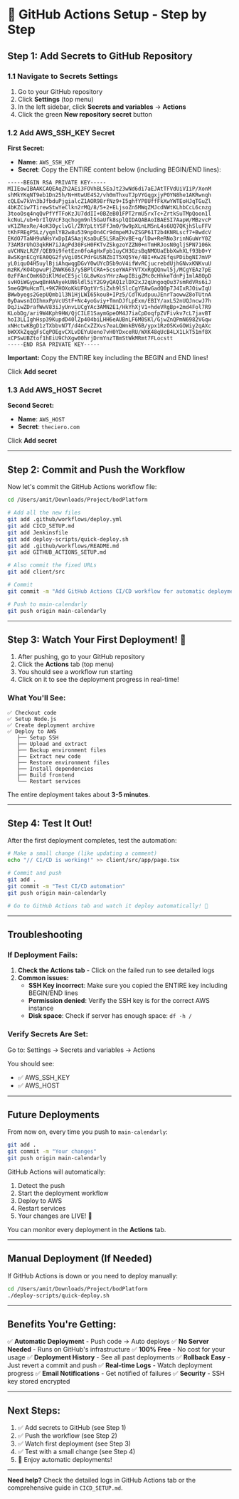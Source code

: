 # 🚀 GitHub Actions Setup - Step by Step

## Step 1: Add Secrets to GitHub Repository

### 1.1 Navigate to Secrets Settings
1. Go to your GitHub repository
2. Click **Settings** (top menu)
3. In the left sidebar, click **Secrets and variables** → **Actions**
4. Click the green **New repository secret** button

### 1.2 Add AWS_SSH_KEY Secret

**First Secret:**
- **Name**: `AWS_SSH_KEY`
- **Secret**: Copy the ENTIRE content below (including BEGIN/END lines):

```
-----BEGIN RSA PRIVATE KEY-----
MIIEowIBAAKCAQEAqZh2AEi3FOVhBL5EaJt23wNd6di7aEJAtTFVdUiVIiP/XonM
shMkYKqNT9eb1Dn25h/N+HtwUE4S2/vh0mThxuTJpVYGqgxjyPOYN8he1AKRwnqh
cQLEw7kVn3bJfbduPjgialcZ1AOR98rfNz9+I5ghfYP8UffFkXwYWTEoHJqTGuZl
4bKZCiw7TirewStwYeClkn2rMQ/8/5+2+ELjsoZn5MWqZMJcdNWtKLhbCcL6cnzg
3tooOsq4nqQvPfYfTFoKzJU7ddII+0BZeB01FPT2rmU5rxTc+ZrtkSuTMpQoon1l
kcNuL/ub+brIlQVcF3qchogm9nl5GaUfk8splQIDAQABAoIBAESI7AapW/MBzvcP
vK1ZRexRe/4oK3OyclvGl/ZRYpLtYSFfJm0/9w9pXLnLM5nL4s6UQ7QKjhSluFFV
tKhFREgP5Lz/yqmlYB2w8u539npOn4Cr9dmpeMJvZSGP61T2b4KNRLscf7+BwdcV
EKdO7TaNH9uNHsYxDpIASAajKsaDuE5LSRaEKvBE+q/lDw+ReRNo3rinNGuWrY0Z
73AM3rUhO3qkRH7iJAgPd30FsH0FKTvZSkgzoYZZN0+nTmHRJosN0gljSPN7106k
uVCHNzLRZF/QEB9i9fetEzn0foAgHxFpb1uyCH3GzsBqNMOUaEbbXwhXLf93b0+Y
8wSKgnECgYEA0QG2fyVgi05CPdrGUSNZbIT5XQ5Ye/4BI+Kw2EfqsPDibgNI7mVP
yL0iquO4H5uylBjiAhqwqgDGvY0wUYcDSb9oV4ifWvRCjucrebdUjhGNvxKNKvuU
mzRK/KO4bpwuPjZNWK663/y5BPlCRA+5cseYWAFYVTXxRgQQnwl5j/MCgYEAz7pE
0zFFAnCOmK6DiKlMdeCE5jclGL8wKosYHrzAwpIBigZMc0cHhkeTdnPj1mlA8OpD
svHOiWGypwqBnHAAyekUN6ldl5iY2G9yQAQ1zlDX2xJ2qUngoqOu37smRdVRs6iJ
5meGQMuHcmTL+9K7HOXoKkUFOgtVrSiZxh9lSlcCgYEAwGadQ0p7J4IxRJOiwIqU
BWwbyegs2GepUQmb1l3N1HjLWI65kou8+IPz5/CdTKudpuuJEnrTaowwZ8oTUtnA
0yDawsnIOIhmxPpVcUStF+Nc4yoGviy+TmnDJfLpExm/EBIY/axL52nUQJncwJ7h
DqJiwZDrafWwV83iJyUnvLUCgYAc3AMN2E1/HkYhXjV1+hdeVRgBp+2md4Fol7R9
KLobDg/ari9W4Kph9HW/QjCILE1SaymGpeOM4J7iaCpDoqfpZVFivkv7cL7javBT
hoI3LLIghHsp39KupdD40lZp404biLHH6eAUBnLF6M0SKl/GjwZnQPmN6982VGqw
xNHctwKBgD1zTXbbvN7T/d4nCxZZXvs7eaLQWnkBV6B/ypx1RzOSKxGOWiy2qAXc
bWXXkZqqgFsCqPOEgvCXLvDEYuUeno7vH0YDxceRU/WXK48qUcB4LX1LkT51mf8X
xCPSwUBZtof1hEiU9ChXgw00hrjDrmYnzTBmStWkMRmt7FLocstt
-----END RSA PRIVATE KEY-----
```

**Important:** Copy the ENTIRE key including the BEGIN and END lines!

Click **Add secret**

### 1.3 Add AWS_HOST Secret

**Second Secret:**
- **Name**: `AWS_HOST`
- **Secret**: `theciero.com`

Click **Add secret**

---

## Step 2: Commit and Push the Workflow

Now let's commit the GitHub Actions workflow file:

```bash
cd /Users/amit/Downloads/Project/bodPlatform

# Add all the new files
git add .github/workflows/deploy.yml
git add CICD_SETUP.md
git add Jenkinsfile
git add deploy-scripts/quick-deploy.sh
git add .github/workflows/README.md
git add GITHUB_ACTIONS_SETUP.md

# Also commit the fixed URLs
git add client/src

# Commit
git commit -m "Add GitHub Actions CI/CD workflow for automatic deployment"

# Push to main-calendarly
git push origin main-calendarly
```

---

## Step 3: Watch Your First Deployment! 🎉

1. After pushing, go to your GitHub repository
2. Click the **Actions** tab (top menu)
3. You should see a workflow run starting
4. Click on it to see the deployment progress in real-time!

### What You'll See:

```
✅ Checkout code
✅ Setup Node.js
✅ Create deployment archive
✅ Deploy to AWS
   ├── Setup SSH
   ├── Upload and extract
   ├── Backup environment files
   ├── Extract new code
   ├── Restore environment files
   ├── Install dependencies
   ├── Build frontend
   └── Restart services
```

The entire deployment takes about **3-5 minutes**.

---

## Step 4: Test It Out!

After the first deployment completes, test the automation:

```bash
# Make a small change (like updating a comment)
echo "// CI/CD is working!" >> client/src/app/page.tsx

# Commit and push
git add .
git commit -m "Test CI/CD automation"
git push origin main-calendarly

# Go to GitHub Actions tab and watch it deploy automatically! 🚀
```

---

## Troubleshooting

### If Deployment Fails:

1. **Check the Actions tab** - Click on the failed run to see detailed logs
2. **Common issues:**
   - **SSH Key incorrect**: Make sure you copied the ENTIRE key including BEGIN/END lines
   - **Permission denied**: Verify the SSH key is for the correct AWS instance
   - **Disk space**: Check if server has enough space: `df -h /`

### Verify Secrets Are Set:

Go to: Settings → Secrets and variables → Actions

You should see:
- ✅ AWS_SSH_KEY
- ✅ AWS_HOST

---

## Future Deployments

From now on, every time you push to `main-calendarly`:

```bash
git add .
git commit -m "Your changes"
git push origin main-calendarly
```

GitHub Actions will automatically:
1. Detect the push
2. Start the deployment workflow
3. Deploy to AWS
4. Restart services
5. Your changes are LIVE! 🎉

You can monitor every deployment in the **Actions** tab.

---

## Manual Deployment (If Needed)

If GitHub Actions is down or you need to deploy manually:

```bash
cd /Users/amit/Downloads/Project/bodPlatform
./deploy-scripts/quick-deploy.sh
```

---

## Benefits You're Getting:

✅ **Automatic Deployment** - Push code → Auto deploys
✅ **No Server Needed** - Runs on GitHub's infrastructure
✅ **100% Free** - No cost for your usage
✅ **Deployment History** - See all past deployments
✅ **Rollback Easy** - Just revert a commit and push
✅ **Real-time Logs** - Watch deployment progress
✅ **Email Notifications** - Get notified of failures
✅ **Security** - SSH key stored encrypted

---

## Next Steps:

1. ✅ Add secrets to GitHub (see Step 1)
2. ✅ Push the workflow (see Step 2)
3. ✅ Watch first deployment (see Step 3)
4. ✅ Test with a small change (see Step 4)
5. 🎉 Enjoy automatic deployments!

---

**Need help?** Check the detailed logs in GitHub Actions tab or the comprehensive guide in `CICD_SETUP.md`.

